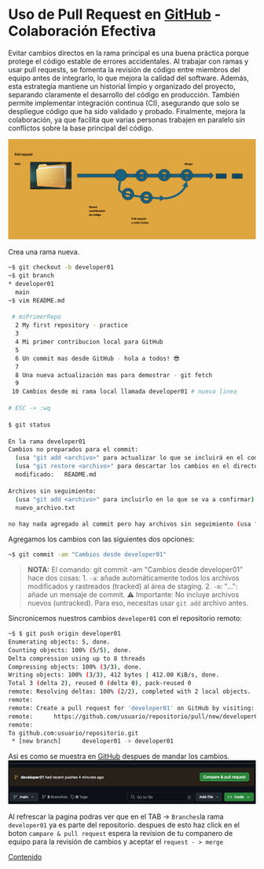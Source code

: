 # Uso de Pull Request en [GitHub](https://github.com) - Colaboración Efectiva

Evitar cambios directos en la rama principal es una buena práctica porque protege el código estable de errores accidentales. Al trabajar con ramas y usar pull requests, se fomenta la revisión de código entre miembros del equipo antes de integrarlo, lo que mejora la calidad del software. Además, esta estrategia mantiene un historial limpio y organizado del proyecto, separando claramente el desarrollo del código en producción. También permite implementar integración continua (CI), asegurando que solo se despliegue código que ha sido validado y probado. Finalmente, mejora la colaboración, ya que facilita que varias personas trabajen en paralelo sin conflictos sobre la base principal del código.

![pull request](Images/pull_request.png)

Crea una rama nueva.

```bash
~$ git checkout -b developer01
~$ git branch
* developer01
  main
~$ vim README.md

 # miPrimerRepo
  2 My first repository - practice
  3 
  4 Mi primer contribucion local para GitHub
  5 
  6 Un commit mas desde GitHub - hola a todos! 😎
  7 
  8 Una nueva actualización mas para demostrar - git fetch
  9 
 10 Cambios desde mi rama local llamada developer01 # nueva linea

# ESC -> :wq

$ git status

En la rama developer01
Cambios no preparados para el commit:
  (usa "git add <archivo>" para actualizar lo que se incluirá en el commit)
  (usa "git restore <archivo>" para descartar los cambios en el directorio de trabajo)
  modificado:   README.md

Archivos sin seguimiento:
  (usa "git add <archivo>" para incluirlo en lo que se va a confirmar)
  nuevo_archivo.txt

no hay nada agregado al commit pero hay archivos sin seguimiento (usa "git add" para hacerles seguimiento)
```

Agregamos los cambios con las siguientes dos opciones:

```bash
~$ git commit -am "Cambios desde developer01"
```

> **NOTA:** El comando: git commit -am "Cambios desde developer01" hace dos cosas:
    1. `-a`: añade automáticamente todos los archivos modificados y rastreados (tracked) al área de staging.
    2. `-m`: "...": añade un mensaje de commit.
    ⚠ Importante: No incluye archivos nuevos (untracked). Para eso, necesitas usar `git add` archivo antes.

Sincronicemos nuestros cambios `developer01` con el repositorio remoto:

```bash
~$ $ git push origin developer01
Enumerating objects: 5, done.
Counting objects: 100% (5/5), done.
Delta compression using up to 8 threads
Compressing objects: 100% (3/3), done.
Writing objects: 100% (3/3), 412 bytes | 412.00 KiB/s, done.
Total 3 (delta 2), reused 0 (delta 0), pack-reused 0
remote: Resolving deltas: 100% (2/2), completed with 2 local objects.
remote: 
remote: Create a pull request for 'developer01' on GitHub by visiting:
remote:      https://github.com/usuario/repositorio/pull/new/developer01
remote: 
To github.com:usuario/repositorio.git
 * [new branch]      developer01 -> developer01
 ```

 Asi es como se muestra en [GitHub](https://github.com) despues de mandar los cambios.
 ![Comare & pull request](Images/request_github.png)

Al refrescar la pagina podras ver que en el TAB -> `Branches`la rama `developer01` ya es parte del repositorio. despues de esto haz click en el boton `campare & pull request` espera la revision de tu companero de equipo para la revisión de cambios y aceptar el `request - > merge`

 [Contenido](README.md)
